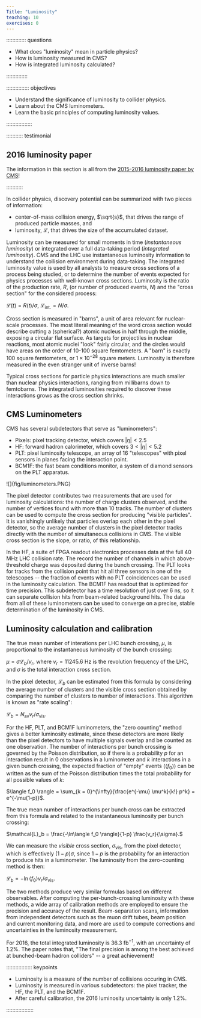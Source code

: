 ```yaml
---
Title: "Luminosity"
teaching: 10
exercises: 0
---
```


::::::::::::: questions

- What does "luminosity" mean in particle physics?
- How is luminosity measured in CMS?
- How is integrated luminosity calculated?

::::::::::::::

::::::::::::::: objectives

- Understand the significance of luminosity to collider physics.
- Learn about the CMS luminometers.
- Learn the basic principles of computing luminosity values.

:::::::::::::::::

::::::::::: testimonial

## 2016 luminosity paper

The information in this section is all from the [2015-2016 luminosity paper by CMS](https://arxiv.org/abs/2104.01927)!

:::::::::::

In collider physics, discovery potential can be summarized with two pieces of information:

 * center-of-mass collision energy, $\sqrt{s}$, that drives the range of produced particle masses, and
 * luminosity, $\mathcal{L}$, that drives the size of the accumulated dataset.

Luminosity can be measured for small moments in time (*instantaneous luminosity*) or integrated over
a full data-taking period (*integrated luminosity*). CMS and the LHC use instantaneous luminosity information to
understand the collision environment during data-taking. The integrated luminosity value is used by all analysts
to measure cross sections of a process being studied, or to determine the number of events expected for physics
processes with well-known cross sections. Luminosity is the ratio of the production rate, $R$, (or number of produced events, $N$) and the
"cross section" for the considered process:

$\mathcal{L}(t) = R(t)/\sigma,$
$\mathcal{L}_{\mathrm{int.}} = N/\sigma.$

Cross section is measured in "barns", a unit of area relevant for nuclear-scale processes. The most literal meaning of the word cross section
would describe cutting a (spherical?) atomic nucleus in half through the middle, exposing a circular flat surface. As targets for projectiles
in nuclear reactions, most atomic nuclei "look" fairly circular, and the circles would have areas on the order of 10-100 square femtometers.
A "barn" is exactly 100 square femtometers, or $1 \times 10^{-28}$ square meters. Luminosity is therefore measured in the even stranger unit of
inverse barns!

Typical cross sections for particle physics interactions are much smaller than nuclear physics interactions, ranging from millibarns down to
femtobarns. The integrated luminosities required to discover these interactions grows as the cross section shrinks. 

## CMS Luminometers

CMS has several subdetectors that serve as "luminometers":

 * Pixels: pixel tracking detector, which covers $|\eta| < 2.5$
 * HF: forward hadron calorimeter, which covers $3 < |\eta| < 5.2$
 * PLT: pixel luminosity telescope, an array of 16 "telescopes" with pixel sensors in planes facing the interaction point. 
 * BCM1F: the fast beam conditions monitor, a system of diamond sensors on the PLT apparatus.


![]{fig/luminometers.PNG}

The pixel detector contributes two measurements that are used for luminosity calculations: the number of charge clusters observed, and the number
of vertices found with more than 10 tracks. The number of clusters can be used to compute the cross section for producing "visible particles".
It is vanishingly unlikely that particles overlap each other in the pixel detector, so the average number of clusters in the pixel detector tracks
directly with the number of simultaneous collisions in CMS. The visible cross section is the slope, or ratio, of this relationship. 

In the HF, a suite of FPGA readout electronics processes data at the full 40 MHz LHC collision rate. The record the number of channels in which
above-threshold charge was deposited during the bunch crossing. The PLT looks for tracks from the collision point that hit all three sensors in one
of the telescopes -- the fraction of events with no PLT coincidences can be used in the luminosity calculation. The BCM1F has readout that is
optimized for time precision. This subdetector has a time resolution of just over 6 ns, so it can separate collision hits from beam-related background
hits. The data from all of these luminometers can be used to converge on a precise, stable determination of the luminosity in CMS.

## Luminosity calculation and calibration

The true mean number of interations per LHC bunch crossing, $\mu$, is proportional to the instantaneous luminosity of the bunch crossing:

$\mu = \sigma \mathcal{L}_b / v_r$, where $v_r = 11 245.6$ Hz is the revolution frequency of the LHC, and $\sigma$ is the total interaction cross section.

In the pixel detector, $\mathcal{L}_b$ can be estimated from this formula by considering the average number of clusters and the visible cross section
obtained by comparing the number of clusters to number of interactions. This algorithm is known as "rate scaling":

$\mathcal{L}_b = N_{\mathrm{av}} v_r / \sigma_{\mathrm{vis}}.$

For the HF, PLT, and BCM1F luminometers, the "zero counting" method gives a better luminosity estimate, since these detectors are more likely than the
pixel detectors to have multiple signals overlap and be counted as one observation. The number of interactions per bunch crossing is governed by the
Poisson distribution, so if there is a probability $p$ for an interaction result in 0 observations in a luminometer and $k$ interactions in a given
bunch crossing, the expected fraction of "empty" events ($\langle f_0 \rangle$) can be written as the sum of the Poisson distribution times the total
probability for all possible values of $k$:

$\langle f_0 \rangle = \sum_{k = 0}^{\infty}{\frac{e^{-\mu} \mu^k}{k!} p^k} = e^{-\mu(1-p)}$.

The true mean number of interactions per bunch cross can be extracted from this formula and related to the instantaneous luminosity per bunch crossing:

$\mathcal{L}_b = \frac{-\ln\langle f_0 \rangle}{1-p} \frac{v_r}{\sigma}.$

We can measure the *visible* cross section, $\sigma_{\mathrm{vis}}$, from the pixel detector, which is effectively $(1-p)\sigma$, since $1-p$ is the
probability for an interaction to produce hits in a luminometer. The luminosity from the zero-counting method is then:

$\mathcal{L}_b = -\ln\langle f_0 \rangle v_r/\sigma_{\mathrm{vis}}$.

The two methods produce very similar formulas based on different observables. After computing the per-bunch-crossing luminosity with these methods,
a wide array of calibration methods are employed to ensure the precision and accuracy of the result. Beam-separation scans, information from independent
detectors such as the muon drift tubes, beam position and current monitoring data, and more are used to compute corrections and uncertainties in the luminosity measurement.

For 2016, the total integrated luminosity is 36.3 fb$^{-1}$, with an uncertainty of 1.2%. The paper notes that, "The final precision is among the best achieved at bunched-beam hadron colliders" -- a great achievement!

::::::::::::::::: keypoints

- Luminosity is a measure of the number of collisions occuring in CMS.
- Luminosity is measured in various subdetectors: the pixel tracker, the HF, the PLT, and the BCM1F.
- After careful calibration, the 2016 luminosity uncertainty is only 1.2%.

::::::::::::::::::
